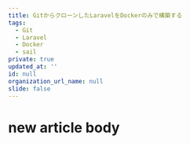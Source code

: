```yaml
---
title: GitからクローンしたLaravelをDockerのみで構築する
tags:
  - Git
  - Laravel
  - Docker
  - sail
private: true
updated_at: ''
id: null
organization_url_name: null
slide: false
---
```

# new article body
